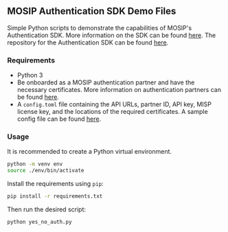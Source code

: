 ## MOSIP Authentication SDK Demo Files

Simple Python scripts to demonstrate the capabilities of MOSIP's Authentication SDK. More information on the SDK can be found [here](https://docs.mosip.io/1.2.0/id-lifecycle-management/identity-verification/id-authentication-services/mosip-authentication-sdk). The repository for the Authentication SDK can be found [here](https://github.com/mosip/ida-auth-sdk/tree/develop).


### Requirements

* Python 3
* Be onboarded as a MOSIP authentication partner and have the necessary certificates. More information on authentication partners can be found [here](https://docs.mosip.io/1.2.0/id-lifecycle-management/support-systems/partner-management-services/partners).
* A `config.toml` file containing the API URLs, partner ID, API key, MISP license key, and the locations of the required certificates. A sample config file can be found [here](https://github.com/mosip/ida-auth-sdk/blob/develop/examples/config.toml).

### Usage
It is recommended to create a Python virtual environment.
```bash
python -m venv env
source ./env/bin/activate
```

Install the requirements using `pip`:
```bash
pip install -r requirements.txt
```

Then run the desired script:
```bash
python yes_no_auth.py
```